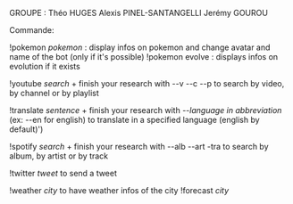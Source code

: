 GROUPE : Théo HUGES
Alexis PINEL-SANTANGELLI
Jerémy GOUROU

Commande:

!pokemon *pokemon* : display infos on pokemon and change avatar and name of the bot (only if it's possible)
!pokemon evolve : displays infos on evolution if it exists

!youtube *search* + finish your research with --v --c --p to search by video, by channel or by playlist

!translate *sentence* + finish your research with --*language in abbreviation* (ex: --en for english) to translate in a specified language (english by default)')

!spotify *search* + finish your research with --alb --art -tra to search by album, by artist or by track

!twitter *tweet* to send a tweet

!weather *city* to have weather infos of the city
!forecast *city*
